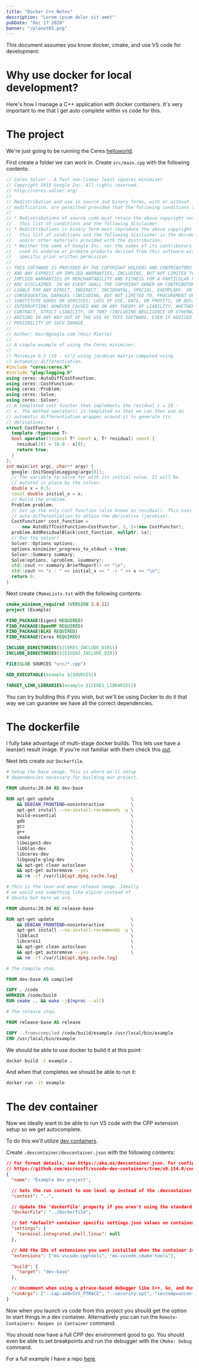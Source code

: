```yaml
---
title: "Docker C++ Notes"
description: "Lorem ipsum dolor sit amet"
pubDate: "Dec 17 2020"
banner: "/planet05.png"
---
```


This document assumes you know docker, cmake, and use VS code for development.

# Why use docker for local development?

Here's how I manage a C++ application with docker containers. It's very important to me that I get
auto complete within vs code for this.

# The project

We're just going to be running the Ceres [helloworld](https://ceres-solver.googlesource.com/ceres-solver/+/master/examples/helloworld.cc).

First create a folder we can work in. Create `src/main.cpp` with the following contents:

```cpp
// Ceres Solver - A fast non-linear least squares minimizer
// Copyright 2015 Google Inc. All rights reserved.
// http://ceres-solver.org/
//
// Redistribution and use in source and binary forms, with or without
// modification, are permitted provided that the following conditions are met:
//
// * Redistributions of source code must retain the above copyright notice,
//   this list of conditions and the following disclaimer.
// * Redistributions in binary form must reproduce the above copyright notice,
//   this list of conditions and the following disclaimer in the documentation
//   and/or other materials provided with the distribution.
// * Neither the name of Google Inc. nor the names of its contributors may be
//   used to endorse or promote products derived from this software without
//   specific prior written permission.
//
// THIS SOFTWARE IS PROVIDED BY THE COPYRIGHT HOLDERS AND CONTRIBUTORS "AS IS"
// AND ANY EXPRESS OR IMPLIED WARRANTIES, INCLUDING, BUT NOT LIMITED TO, THE
// IMPLIED WARRANTIES OF MERCHANTABILITY AND FITNESS FOR A PARTICULAR PURPOSE
// ARE DISCLAIMED. IN NO EVENT SHALL THE COPYRIGHT OWNER OR CONTRIBUTORS BE
// LIABLE FOR ANY DIRECT, INDIRECT, INCIDENTAL, SPECIAL, EXEMPLARY, OR
// CONSEQUENTIAL DAMAGES (INCLUDING, BUT NOT LIMITED TO, PROCUREMENT OF
// SUBSTITUTE GOODS OR SERVICES; LOSS OF USE, DATA, OR PROFITS; OR BUSINESS
// INTERRUPTION) HOWEVER CAUSED AND ON ANY THEORY OF LIABILITY, WHETHER IN
// CONTRACT, STRICT LIABILITY, OR TORT (INCLUDING NEGLIGENCE OR OTHERWISE)
// ARISING IN ANY WAY OUT OF THE USE OF THIS SOFTWARE, EVEN IF ADVISED OF THE
// POSSIBILITY OF SUCH DAMAGE.
//
// Author: keir@google.com (Keir Mierle)
//
// A simple example of using the Ceres minimizer.
//
// Minimize 0.5 (10 - x)^2 using jacobian matrix computed using
// automatic differentiation.
#include "ceres/ceres.h"
#include "glog/logging.h"
using ceres::AutoDiffCostFunction;
using ceres::CostFunction;
using ceres::Problem;
using ceres::Solve;
using ceres::Solver;
// A templated cost functor that implements the residual r = 10 -
// x. The method operator() is templated so that we can then use an
// automatic differentiation wrapper around it to generate its
// derivatives.
struct CostFunctor {
  template <typename T>
  bool operator()(const T* const x, T* residual) const {
    residual[0] = 10.0 - x[0];
    return true;
  }
};
int main(int argc, char** argv) {
  google::InitGoogleLogging(argv[0]);
  // The variable to solve for with its initial value. It will be
  // mutated in place by the solver.
  double x = 0.5;
  const double initial_x = x;
  // Build the problem.
  Problem problem;
  // Set up the only cost function (also known as residual). This uses
  // auto-differentiation to obtain the derivative (jacobian).
  CostFunction* cost_function =
      new AutoDiffCostFunction<CostFunctor, 1, 1>(new CostFunctor);
  problem.AddResidualBlock(cost_function, nullptr, &x);
  // Run the solver!
  Solver::Options options;
  options.minimizer_progress_to_stdout = true;
  Solver::Summary summary;
  Solve(options, &problem, &summary);
  std::cout << summary.BriefReport() << "\n";
  std::cout << "x : " << initial_x << " -> " << x << "\n";
  return 0;
}
```

Next create `CMakeLists.txt` with the following contents:

```cmake
cmake_minimum_required (VERSION 2.8.11)
project (Example)

FIND_PACKAGE(Eigen3 REQUIRED)
FIND_PACKAGE(OpenMP REQUIRED)
FIND_PACKAGE(BLAS REQUIRED)
FIND_PACKAGE(Ceres REQUIRED)

INCLUDE_DIRECTORIES(${CERES_INCLUDE_DIRS})
INCLUDE_DIRECTORIES(${EIGEN3_INCLUDE_DIR})

FILE(GLOB SOURCES "src/*.cpp")

ADD_EXECUTABLE(example ${SOURCES})

TARGET_LINK_LIBRARIES(example ${CERES_LIBRARIES})
```

You can try building this if you wish, but we'll be using Docker to do it that way we can gurantee
we have all the correct dependencies.

# The dockerfile

I fully take advantage of multi-stage docker builds. This lets use have a lean(er) result image.
If you're not familiar with them check this [out](https://docs.docker.com/develop/develop-images/multistage-build/).

Next lets create our `Dockerfile`.

```dockerfile
# Setup the base image. This is where we'll setup
# dependencies necessary for building our project.

FROM ubuntu:20.04 AS dev-base

RUN apt-get update                             \
    && DEBIAN_FRONTEND=noninteractive          \
    apt-get install --no-install-recommends -y \
    build-essential                            \
    gdb                                        \
    gcc                                        \
    g++                                        \
    cmake                                      \
    libeigen3-dev                              \
    libblas-dev                                \
    libceres-dev                               \
    libgoogle-glog-dev                         \
    && apt-get clean autoclean                 \
    && apt-get autoremove --yes                \
    && rm -rf /var/lib{apt,dpkg,cache,log}

# This is the lean and mean release image. Ideally
# we would use something like alpine instead of
# Ubuntu but here we are.

FROM ubuntu:20.04 AS release-base

RUN apt-get update                             \
    && DEBIAN_FRONTEND=noninteractive          \
    apt-get install --no-install-recommends -y \
    libblas3                                   \
    libceres1                                  \
    && apt-get clean autoclean                 \
    && apt-get autoremove --yes                \
    && rm -rf /var/lib{apt,dpkg,cache,log}

# The compile step.

FROM dev-base AS compiled

COPY . /code
WORKDIR /code/build
RUN cmake .. && make -j$(nproc --all)

# The release step.

FROM release-base AS release

COPY --from=compiled /code/build/example /usr/local/bin/example
CMD /usr/local/bin/example
```

We should be able to use docker to build it at this point:

```bash
docker build -t example .
```

And when that completes we should be able to run it:

```bash
docker run -it example
```

# The dev container

Now we ideally want to be able to run VS code with the CPP extension setup so we get
autocomplete.

To do this we'll utilize [dev containers](https://code.visualstudio.com/docs/remote/containers).

Create `.devcontainer/devcontainer.json` with the following contents:

```json
// For format details, see https://aka.ms/devcontainer.json. For config options, see the README at:
// https://github.com/microsoft/vscode-dev-containers/tree/v0.154.0/containers/docker-existing-dockerfile
{
  "name": "Example dev project",

  // Sets the run context to one level up instead of the .devcontainer folder.
  "context": "..",

  // Update the 'dockerFile' property if you aren't using the standard 'Dockerfile' filename.
  "dockerFile": "../Dockerfile",

  // Set *default* container specific settings.json values on container create.
  "settings": {
    "terminal.integrated.shell.linux": null
  },

  // Add the IDs of extensions you want installed when the container is created.
  "extensions": ["ms-vscode.cpptools", "ms-vscode.cmake-tools"],

  "build": {
    "target": "dev-base"
  },

  // Uncomment when using a ptrace-based debugger like C++, Go, and Rust
  "runArgs": ["--cap-add=SYS_PTRACE", "--security-opt", "seccomp=unconfined"]
}
```

Now when you launch vs code from this project you should get the option to start things in
a dev container. Alternatively you can run the `Remote-Containers: Reopen in Container` command.

You should now have a full CPP dev environment good to go. You should even be able to set breakpoints and run the debugger with the `CMake: Debug` command.

For a full example I have a repo [here](https://github.com/brian-dawn/cpp-dev-container-demo).
